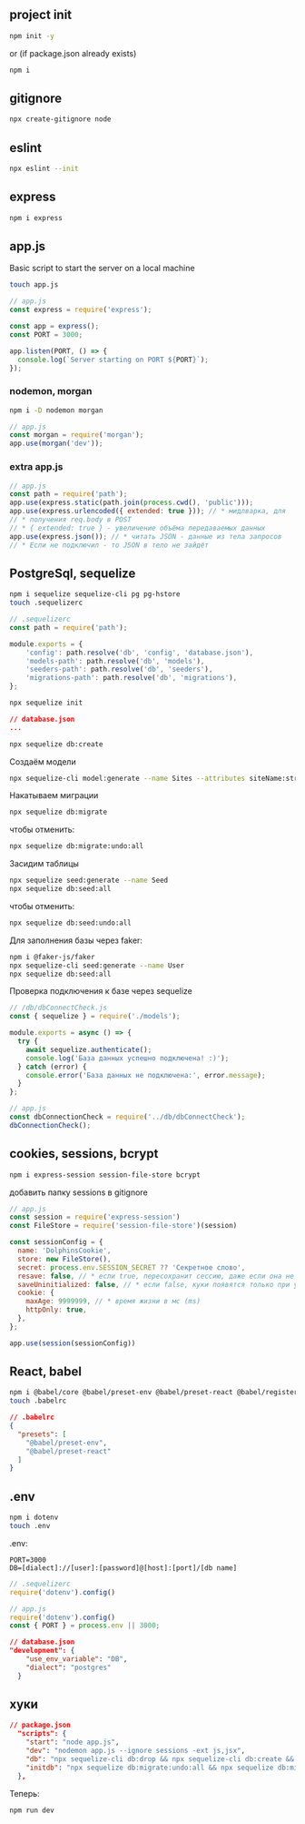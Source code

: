 ## project init

```sh
npm init -y
```
or (if package.json already exists)
```sh
npm i
```


## gitignore

```sh
npx create-gitignore node
```

## eslint

```sh
npx eslint --init
```

## express

```sh
npm i express
```



## app.js
Basic script to start the server on a local machine

```sh
touch app.js
```


```js
// app.js
const express = require('express');

const app = express();
const PORT = 3000;

app.listen(PORT, () => {
  console.log(`Server starting on PORT ${PORT}`);
});
```

### nodemon, morgan

```sh
npm i -D nodemon morgan
```

```js
// app.js
const morgan = require('morgan');
app.use(morgan('dev'));
```

### extra app.js

```js
// app.js
const path = require('path');
app.use(express.static(path.join(process.cwd(), 'public')));
app.use(express.urlencoded({ extended: true })); // * мидлварка, для
// * получения req.body в POST 
// * { extended: true } - увеличение объёма передаваемых данных
app.use(express.json()); // * читать JSON - данные из тела запросов
// * Если не подключил - то JSON в тело не зайдёт
```

## PostgreSql, sequelize

```sh
npm i sequelize sequelize-cli pg pg-hstore
touch .sequelizerc
```

```js
// .sequelizerc
const path = require('path');

module.exports = {
    'config': path.resolve('db', 'config', 'database.json'),
    'models-path': path.resolve('db', 'models'),
    'seeders-path': path.resolve('db', 'seeders'),
    'migrations-path': path.resolve('db', 'migrations'),
};
```

```sh
npx sequelize init
```


```json
// database.json
...
```

```sh
npx sequelize db:create
```

Создаём модели
```sh
npx sequelize-cli model:generate --name Sites --attributes siteName:string,rate:integer,ownerId:integer
```

Накатываем миграции
```sh
npx sequelize db:migrate
```
чтобы отменить:
```sh
npx sequelize db:migrate:undo:all
```

Засидим таблицы
```sh
npx sequelize seed:generate --name Seed
npx sequelize db:seed:all
```

чтобы отменить:
```sh
npx sequelize db:seed:undo:all
```

Для заполнения базы через faker:
```sh
npm i @faker-js/faker
npx sequelize-cli seed:generate --name User
npx sequelize db:seed:all
```


Проверка подключения к базе через sequelize


```js
// /db/dbConnectCheck.js
const { sequelize } = require('./models');

module.exports = async () => {
  try {
    await sequelize.authenticate();
    console.log('База данных успешно подключена! :)');
  } catch (error) {
    console.error('База данных не подключена:', error.message);
  }
};

```

```js
// app.js
const dbConnectionCheck = require('../db/dbConnectCheck');
dbConnectionCheck();
```

## cookies, sessions, bcrypt

```sh
npm i express-session session-file-store bcrypt
```

добавить папку sessions в gitignore


```js
// app.js
const session = require('express-session')
const FileStore = require('session-file-store')(session)

const sessionConfig = {
  name: 'DolphinsCookie',
  store: new FileStore(),
  secret: process.env.SESSION_SECRET ?? 'Секретное слово',
  resave: false, // * если true, пересохранит сессию, даже если она не менялась
  saveUninitialized: false, // * если false, куки появятся только при установке req.session
  cookie: {
    maxAge: 9999999, // * время жизни в мс (ms)
    httpOnly: true,
  },
};

app.use(session(sessionConfig))
```


## React, babel

```sh
npm i @babel/core @babel/preset-env @babel/preset-react @babel/register react react-dom
touch .babelrc
```


```json
// .babelrc
{
  "presets": [
    "@babel/preset-env",
    "@babel/preset-react"
  ]
}
```


## .env

```sh
npm i dotenv
touch .env
```

.env:
```
PORT=3000
DB=[dialect]://[user]:[password]@[host]:[port]/[db name]
```


```js
// .sequelizerc
require('dotenv').config()
```



```js
// app.js
require('dotenv').config()
const { PORT } = process.env || 3000;
```


```json
// database.json
"development": {
    "use_env_variable": "DB",
    "dialect": "postgres"
  }
```






## хуки



```json
// package.json
  "scripts": {
    "start": "node app.js",
    "dev": "nodemon app.js --ignore sessions -ext js,jsx",
    "db": "npx sequelize-cli db:drop && npx sequelize-cli db:create && npx sequelize-cli db:migrate && npx sequelize-cli db:seed:all",
    "initdb": "npx sequelize db:migrate:undo:all && npx sequelize db:migrate && npx sequelize db:seed:all"
  },
```

Теперь:
```sh
npm run dev
```